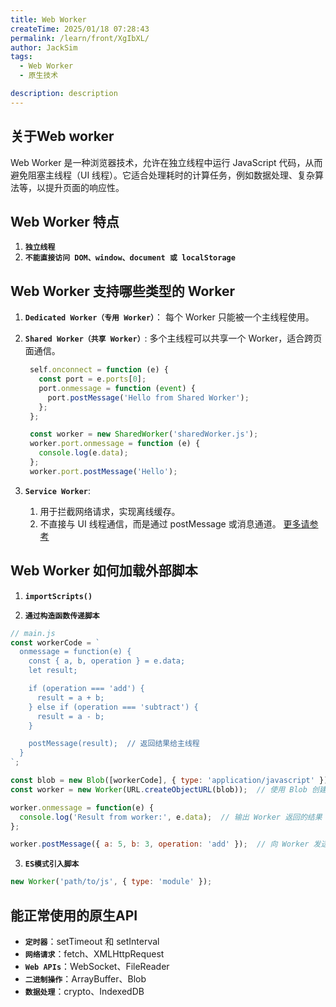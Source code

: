 ```yaml
---
title: Web Worker
createTime: 2025/01/18 07:28:43
permalink: /learn/front/XgIbXL/
author: JackSim
tags:
  - Web Worker
  - 原生技术

description: description
---
```


## 关于Web worker

Web Worker 是一种浏览器技术，允许在独立线程中运行 JavaScript 代码，从而避免阻塞主线程（UI 线程）。它适合处理耗时的计算任务，例如数据处理、复杂算法等，以提升页面的响应性。

## Web Worker 特点

1. **`独立线程`**
2. **`不能直接访问 DOM、window、document 或 localStorage`**

## Web Worker 支持哪些类型的 Worker

1. **`Dedicated Worker（专用 Worker）`**： 每个 Worker 只能被一个主线程使用。

2. **`Shared Worker（共享 Worker）`**:  多个主线程可以共享一个 Worker，适合跨页面通信。
   ```JavaScript
    self.onconnect = function (e) {
      const port = e.ports[0];
      port.onmessage = function (event) {
        port.postMessage('Hello from Shared Worker');
      };
    };

    const worker = new SharedWorker('sharedWorker.js');
    worker.port.onmessage = function (e) {
      console.log(e.data);
    };
    worker.port.postMessage('Hello');
   ```

3. **`Service Worker`**:  
   1. 用于拦截网络请求，实现离线缓存。
   2. 不直接与 UI 线程通信，而是通过 postMessage 或消息通道。
   [更多请参考](/learn/front/gi23I/)


## Web Worker 如何加载外部脚本

1. **`importScripts()`**

2. **`通过构造函数传递脚本`**

```JavaScript
// main.js
const workerCode = `
  onmessage = function(e) {
    const { a, b, operation } = e.data;
    let result;

    if (operation === 'add') {
      result = a + b;
    } else if (operation === 'subtract') {
      result = a - b;
    }

    postMessage(result);  // 返回结果给主线程
  }
`;

const blob = new Blob([workerCode], { type: 'application/javascript' });  // 创建 Blob 对象
const worker = new Worker(URL.createObjectURL(blob));  // 使用 Blob 创建 Worker 实例

worker.onmessage = function(e) {
  console.log('Result from worker:', e.data);  // 输出 Worker 返回的结果
};

worker.postMessage({ a: 5, b: 3, operation: 'add' });  // 向 Worker 发送数据
```

3. **`ES模式引入脚本`**

```JavaScript
new Worker('path/to/js', { type: 'module' });
```

## 能正常使用的原生API

- **`定时器`**：setTimeout 和 setInterval
- **`网络请求`**：fetch、XMLHttpRequest
- **`Web APIs`**：WebSocket、FileReader
- **`二进制操作`**：ArrayBuffer、Blob
- **`数据处理`**：crypto、IndexedDB
